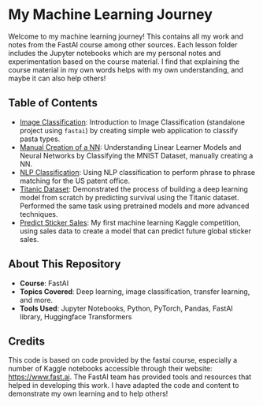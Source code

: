 # My Machine Learning Journey

Welcome to my machine learning journey! This contains all my work and notes from the FastAI course among other sources. Each lesson folder includes the Jupyter notebooks which are my personal notes and experimentation based on the course material. I find that explaining the course material in my own words helps with my own understanding, and maybe it can also help others!

## Table of Contents

- [Image Classification](https://github.com/frank-895/pasta_detector): Introduction to Image Classification (standalone project using `fastai`) by creating simple web application to classify pasta types.
- [Manual Creation of a NN](./manual_creation_of_NN): Understanding Linear Learner Models and Neural Networks by Classifying the MNIST Dataset, manually creating a NN. 
- [NLP Classification](./NLP_classification): Using NLP classification to perform phrase to phrase matching for the US patent office.
- [Titanic Dataset](./titanic_dataset): Demonstrated the process of building a deep learning model from scratch by predicting survival using the Titanic dataset. Performed the same task using pretrained models and more advanced techniques.
- [Predict Sticker Sales](./predict_sticker_sales): My first machine learning Kaggle competition, using sales data to create a model that can predict future global sticker sales.

## About This Repository

- **Course**: FastAI
- **Topics Covered**: Deep learning, image classification, transfer learning, and more.
- **Tools Used**: Jupyter Notebooks, Python, PyTorch, Pandas, FastAI library, Huggingface Transformers

## Credits

This code is based on code provided by the fastai course, especially a number of Kaggle notebooks accessible through their website: https://www.fast.ai.
The FastAI team has provided tools and resources that helped in developing this work.
I have adapted the code and content to demonstrate my own learning and to help others! 
